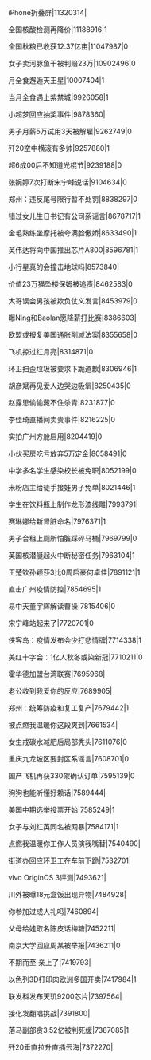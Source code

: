 iPhone折叠屏|11320314|

全国核酸检测再降价|11188916|1

全国秋粮已收获12.37亿亩|11047987|0

女子卖河豚鱼干被判赔23万|10902496|0

月全食邂逅天王星|10007404|1

当月全食遇上紫禁城|9926058|1

小超梦回应抽奖事件|9878360|

男子月薪5万试用3天被解雇|9262749|0

歼20空中横滚有多帅|9257880|1

超6成00后不知道光棍节|9239188|0

张婉婷7次打断宋宁峰说话|9104634|0

郑州：违反尾号限行暂不处罚|8838297|0

错过女儿生日书记有公司系谣言|8678717|1

金毛熟练坐摩托被夸满脸傲娇|8633490|1

英伟达将向中国推出芯片A800|8596781|1

小行星真的会撞击地球吗|8573840|

价值23万猫坠楼保姆被追责|8462583|0

大哥误会男孩被欺负仗义发言|8453979|0

曝Ning和Baolan愿降薪打比赛|8386603|

欧盟或报复美国通胀削减法案|8355658|0

飞机掠过红月亮|8314871|0

环卫扫歪垃圾被要求下跪道歉|8306946|1

胡彦斌再见爱人边哭边吸氧|8250435|0

赵露思偷偷藏不住杀青|8231877|0

李佳琦直播间卖贵事件|8216225|0

实拍广州方舱启用|8204419|0

小伙买房吃亏放弃5万定金|8058491|0

中学多名学生感染校长被免职|8052199|0

米粉店主给徒手接娃男子免单|8021446|1

学生在饮料瓶上制作龙形漆线雕|7993791|

赛琳娜给新肾脏命名|7976371|1

男子合租上厕所怕脏踩碎马桶|7969799|0

英国核潜艇起火中断秘密任务|7963104|1

王楚钦孙颖莎3比0周启豪何卓佳|7891121|1

直击广州疫情防控|7854695|1

易中天董宇辉解读曹操|7815406|0

宋宁峰站起来了|7720701|0

侠客岛：疫情发布会少打悲情牌|7714338|1

美红十字会：1亿人秋冬或染新冠|7710211|0

霍华德加盟台湾联赛|7695968|

老公收到我爱你的反应|7689905|

郑州：统筹防疫和复工复产|7679442|1

被点燃我温暖你这段爽到|7661534|

女生戒碳水减肥后局部秃头|7611076|0

重庆九龙坡区要封区系谣言|7608701|0

国产飞机再获330架确认订单|7595139|0

狗狗也能听懂好赖话|7589444|

美国中期选举投票开始|7585249|1

女子与刘红英同名被网暴|7584171|1

点燃我温暖你工作人员演我嘴替|7540490|

街道办回应环卫工在车前下跪|7532701|

vivo OriginOS 3评测|7493621|

川外被曝18元盒饭出现异物|7484928|

你参加过成人礼吗|7460894|

父母给娃取名陈皮话梅糖|7452211|

南京大学回应周某被举报|7436211|0

不期而至 亲上了|7419793|

以色列3D打印肉欧洲多国开卖|7417984|1

联发科发布天玑9200芯片|7397564|

接化发翻唱挑战|7391800|

落马副部贪3.52亿被判死缓|7387085|1

歼20垂直拉升直插云海|7372270|

